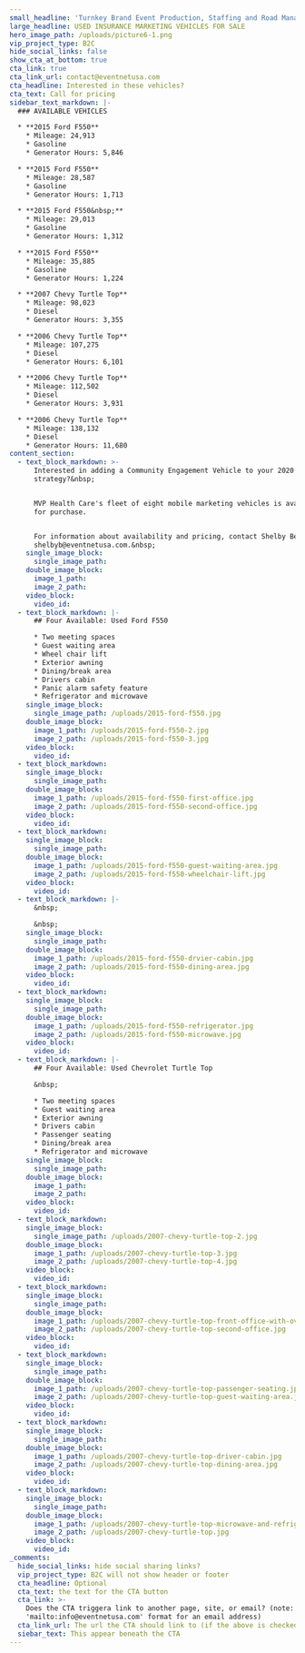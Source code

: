 ```yaml
---
small_headline: 'Turnkey Brand Event Production, Staffing and Road Management'
large_headline: USED INSURANCE MARKETING VEHICLES FOR SALE
hero_image_path: /uploads/picture6-1.png
vip_project_type: B2C
hide_social_links: false
show_cta_at_bottom: true
cta_link: true
cta_link_url: contact@eventnetusa.com
cta_headline: Interested in these vehicles?
cta_text: Call for pricing
sidebar_text_markdown: |-
  ### AVAILABLE VEHICLES

  * **2015 Ford F550**
    * Mileage: 24,913
    * Gasoline
    * Generator Hours: 5,846

  * **2015 Ford F550**
    * Mileage: 28,587
    * Gasoline
    * Generator Hours: 1,713

  * **2015 Ford F550&nbsp;**
    * Mileage: 29,013
    * Gasoline
    * Generator Hours: 1,312

  * **2015 Ford F550**
    * Mileage: 35,885
    * Gasoline
    * Generator Hours: 1,224

  * **2007 Chevy Turtle Top**
    * Mileage: 98,023
    * Diesel
    * Generator Hours: 3,355

  * **2006 Chevy Turtle Top**
    * Mileage: 107,275
    * Diesel
    * Generator Hours: 6,101

  * **2006 Chevy Turtle Top**
    * Mileage: 112,502
    * Diesel
    * Generator Hours: 3,931

  * **2006 Chevy Turtle Top**
    * Mileage: 138,132
    * Diesel
    * Generator Hours: 11,680
content_section:
  - text_block_markdown: >-
      Interested in adding a Community Engagement Vehicle to your 2020 marketing
      strategy?&nbsp;


      MVP Health Care's fleet of eight mobile marketing vehicles is available
      for purchase.


      For information about availability and pricing, contact Shelby Beaty at
      shelbyb@eventnetusa.com.&nbsp;
    single_image_block:
      single_image_path:
    double_image_block:
      image_1_path:
      image_2_path:
    video_block:
      video_id:
  - text_block_markdown: |-
      ## Four Available: Used Ford F550

      * Two meeting spaces
      * Guest waiting area
      * Wheel chair lift
      * Exterior awning
      * Dining/break area
      * Drivers cabin
      * Panic alarm safety feature
      * Refrigerator and microwave
    single_image_block:
      single_image_path: /uploads/2015-ford-f550.jpg
    double_image_block:
      image_1_path: /uploads/2015-ford-f550-2.jpg
      image_2_path: /uploads/2015-ford-f550-3.jpg
    video_block:
      video_id:
  - text_block_markdown:
    single_image_block:
      single_image_path:
    double_image_block:
      image_1_path: /uploads/2015-ford-f550-first-office.jpg
      image_2_path: /uploads/2015-ford-f550-second-office.jpg
    video_block:
      video_id:
  - text_block_markdown:
    single_image_block:
      single_image_path:
    double_image_block:
      image_1_path: /uploads/2015-ford-f550-guest-waiting-area.jpg
      image_2_path: /uploads/2015-ford-f550-wheelchair-lift.jpg
    video_block:
      video_id:
  - text_block_markdown: |-
      &nbsp;

      &nbsp;
    single_image_block:
      single_image_path:
    double_image_block:
      image_1_path: /uploads/2015-ford-f550-drvier-cabin.jpg
      image_2_path: /uploads/2015-ford-f550-dining-area.jpg
    video_block:
      video_id:
  - text_block_markdown:
    single_image_block:
      single_image_path:
    double_image_block:
      image_1_path: /uploads/2015-ford-f550-refrigerator.jpg
      image_2_path: /uploads/2015-ford-f550-microwave.jpg
    video_block:
      video_id:
  - text_block_markdown: |-
      ## Four Available: Used Chevrolet Turtle Top

      &nbsp;

      * Two meeting spaces
      * Guest waiting area
      * Exterior awning
      * Drivers cabin
      * Passenger seating
      * Dining/break area
      * Refrigerator and microwave
    single_image_block:
      single_image_path:
    double_image_block:
      image_1_path:
      image_2_path:
    video_block:
      video_id:
  - text_block_markdown:
    single_image_block:
      single_image_path: /uploads/2007-chevy-turtle-top-2.jpg
    double_image_block:
      image_1_path: /uploads/2007-chevy-turtle-top-3.jpg
      image_2_path: /uploads/2007-chevy-turtle-top-4.jpg
    video_block:
      video_id:
  - text_block_markdown:
    single_image_block:
      single_image_path:
    double_image_block:
      image_1_path: /uploads/2007-chevy-turtle-top-front-office-with-overhead-storage.jpg
      image_2_path: /uploads/2007-chevy-turtle-top-second-office.jpg
    video_block:
      video_id:
  - text_block_markdown:
    single_image_block:
      single_image_path:
    double_image_block:
      image_1_path: /uploads/2007-chevy-turtle-top-passenger-seating.jpg
      image_2_path: /uploads/2007-chevy-turtle-top-guest-waiting-area.jpg
    video_block:
      video_id:
  - text_block_markdown:
    single_image_block:
      single_image_path:
    double_image_block:
      image_1_path: /uploads/2007-chevy-turtle-top-driver-cabin.jpg
      image_2_path: /uploads/2007-chevy-turtle-top-dining-area.jpg
    video_block:
      video_id:
  - text_block_markdown:
    single_image_block:
      single_image_path:
    double_image_block:
      image_1_path: /uploads/2007-chevy-turtle-top-microwave-and-refrigerator.jpg
      image_2_path: /uploads/2007-chevy-turtle-top.jpg
    video_block:
      video_id:
_comments:
  hide_social_links: hide social sharing links?
  vip_project_type: B2C will not show header or footer
  cta_headline: Optional
  cta_text: the text for the CTA button
  cta_link: >-
    Does the CTA triggera link to another page, site, or email? (note: use
    'mailto:info@eventnetusa.com' format for an email address)
  cta_link_url: The url the CTA should link to (if the above is checked)
  siebar_text: This appear beneath the CTA
---
```

